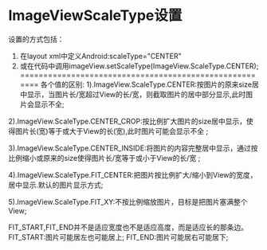 #  ImageViewScaleType设置

设置的方式包括：

1. 在layout xml中定义Android:scaleType="CENTER"
2. 或在代码中调用imageView.setScaleType(ImageView.ScaleType.CENTER);
======================================================= 各个值的区别: 1).ImageView.ScaleType.CENTER:按图片的原来size居中显示，当图片长/宽超过View的长/宽，则截取图片的居中部分显示,此时图片会显示不全;

2).ImageView.ScaleType.CENTER_CROP:按比例扩大图片的size居中显示，使得图片长(宽)等于或大于View的长(宽),此时图片可能会显示不全 ;

3).ImageView.ScaleType.CENTER_INSIDE:将图片的内容完整居中显示，通过按比例缩小或原来的size使得图片长/宽等于或小于View的长/宽 ;

4).ImageView.ScaleType.FIT_CENTER:把图片按比例扩大/缩小到View的宽度，居中显示.默认的图片显示方式;

5).ImageView.ScaleType.FIT_XY:不按比例缩放图片，目标是把图片塞满整个View;

FIT_START,FIT_END并不是适应宽度也不是适应高度，而是适应长的那条边。 FIT_START:图片可能居左也可能居上; FIT_END:图片可能居右可能居下;










